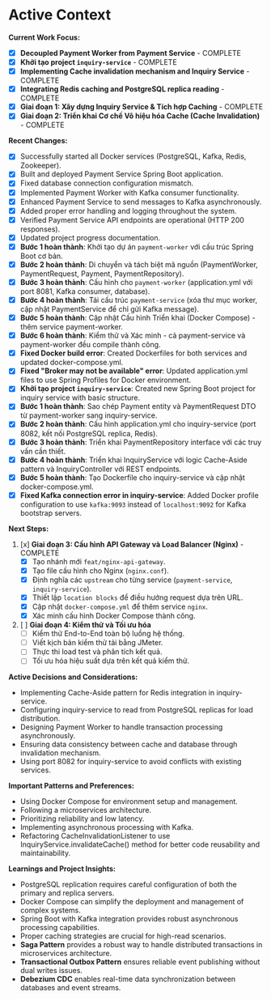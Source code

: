# Active Context

**Current Work Focus:**

*   [x] **Decoupled Payment Worker from Payment Service** - COMPLETE
*   [x] **Khởi tạo project `inquiry-service`** - COMPLETE
*   [x] **Implementing Cache invalidation mechanism and Inquiry Service** - COMPLETE
*   [x] **Integrating Redis caching and PostgreSQL replica reading** - COMPLETE
*   [x] **Giai đoạn 1: Xây dựng Inquiry Service & Tích hợp Caching** - COMPLETE
*   [x] **Giai đoạn 2: Triển khai Cơ chế Vô hiệu hóa Cache (Cache Invalidation)** - COMPLETE

**Recent Changes:**

*   [x] Successfully started all Docker services (PostgreSQL, Kafka, Redis, Zookeeper).
*   [x] Built and deployed Payment Service Spring Boot application.
*   [x] Fixed database connection configuration mismatch.
*   [x] Implemented Payment Worker with Kafka consumer functionality.
*   [x] Enhanced Payment Service to send messages to Kafka asynchronously.
*   [x] Added proper error handling and logging throughout the system.
*   [x] Verified Payment Service API endpoints are operational (HTTP 200 responses).
*   [x] Updated project progress documentation.
*   [x] **Bước 1 hoàn thành**: Khởi tạo dự án `payment-worker` với cấu trúc Spring Boot cơ bản.
*   [x] **Bước 2 hoàn thành**: Di chuyển và tách biệt mã nguồn (PaymentWorker, PaymentRequest, Payment, PaymentRepository).
*   [x] **Bước 3 hoàn thành**: Cấu hình cho `payment-worker` (application.yml với port 8081, Kafka consumer, database).
*   [x] **Bước 4 hoàn thành**: Tái cấu trúc `payment-service` (xóa thư mục worker, cập nhật PaymentService để chỉ gửi Kafka message).
*   [x] **Bước 5 hoàn thành**: Cập nhật Cấu hình Triển khai (Docker Compose) - thêm service payment-worker.
*   [x] **Bước 6 hoàn thành**: Kiểm thử và Xác minh - cả payment-service và payment-worker đều compile thành công.
*   [x] **Fixed Docker build error**: Created Dockerfiles for both services and updated docker-compose.yml.
*   [x] **Fixed "Broker may not be available" error**: Updated application.yml files to use Spring Profiles for Docker environment.
*   [x] **Khởi tạo project `inquiry-service`**: Created new Spring Boot project for inquiry service with basic structure.
*   [x] **Bước 1 hoàn thành**: Sao chép Payment entity và PaymentRequest DTO từ payment-worker sang inquiry-service.
*   [x] **Bước 2 hoàn thành**: Cấu hình application.yml cho inquiry-service (port 8082, kết nối PostgreSQL replica, Redis).
*   [x] **Bước 3 hoàn thành**: Triển khai PaymentRepository interface với các truy vấn cần thiết.
*   [x] **Bước 4 hoàn thành**: Triển khai InquiryService với logic Cache-Aside pattern và InquiryController với REST endpoints.
*   [x] **Bước 5 hoàn thành**: Tạo Dockerfile cho inquiry-service và cập nhật docker-compose.yml.
*   [x] **Fixed Kafka connection error in inquiry-service**: Added Docker profile configuration to use `kafka:9093` instead of `localhost:9092` for Kafka bootstrap servers.

**Next Steps:**

1.  [x] **Giai đoạn 3: Cấu hình API Gateway và Load Balancer (Nginx)** - COMPLETE
    *   [x] Tạo nhánh mới `feat/nginx-api-gateway`.
    *   [x] Tạo file cấu hình cho Nginx (`nginx.conf`).
    *   [x] Định nghĩa các `upstream` cho từng service (`payment-service`, `inquiry-service`).
    *   [x] Thiết lập `location blocks` để điều hướng request dựa trên URL.
    *   [x] Cập nhật `docker-compose.yml` để thêm service `nginx`.
    *   [x] Xác minh cấu hình Docker Compose thành công.

2.  [ ] **Giai đoạn 4: Kiểm thử và Tối ưu hóa**
    *   [ ] Kiểm thử End-to-End toàn bộ luồng hệ thống.
    *   [ ] Viết kịch bản kiểm thử tải bằng JMeter.
    *   [ ] Thực thi load test và phân tích kết quả.
    *   [ ] Tối ưu hóa hiệu suất dựa trên kết quả kiểm thử.

**Active Decisions and Considerations:**

*   Implementing Cache-Aside pattern for Redis integration in inquiry-service.
*   Configuring inquiry-service to read from PostgreSQL replicas for load distribution.
*   Designing Payment Worker to handle transaction processing asynchronously.
*   Ensuring data consistency between cache and database through invalidation mechanism.
*   Using port 8082 for inquiry-service to avoid conflicts with existing services.

**Important Patterns and Preferences:**

*   Using Docker Compose for environment setup and management.
*   Following a microservices architecture.
*   Prioritizing reliability and low latency.
*   Implementing asynchronous processing with Kafka.
*   Refactoring CacheInvalidationListener to use InquiryService.invalidateCache() method for better code reusability and maintainability.

**Learnings and Project Insights:**

*   PostgreSQL replication requires careful configuration of both the primary and replica servers.
*   Docker Compose can simplify the deployment and management of complex systems.
*   Spring Boot with Kafka integration provides robust asynchronous processing capabilities.
*   Proper caching strategies are crucial for high-read scenarios.
*   **Saga Pattern** provides a robust way to handle distributed transactions in microservices architecture.
*   **Transactional Outbox Pattern** ensures reliable event publishing without dual writes issues.
*   **Debezium CDC** enables real-time data synchronization between databases and event streams.
